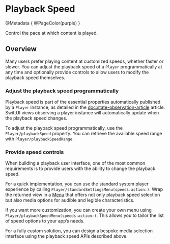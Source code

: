 # Playback Speed

@Metadata {
    @PageColor(purple)
}

Control the pace at which content is played.

## Overview

Many users prefer playing content at customized speeds, whether faster or slower. You can adjust the playback speed of a ``Player`` programmatically at any time and optionally provide controls to allow users to modify the playback speed themselves.

### Adjust the playback speed programmatically

Playback speed is part of the essential properties automatically published by a ``Player`` instance, as detailed in the <doc:state-observation-article> article. SwiftUI views observing a player instance will automatically update when the playback speed changes.

To adjust the playback speed programmatically, use the ``Player/playbackSpeed`` property. You can retrieve the available speed range with ``Player/playbackSpeedRange``.

### Provide speed controls

When building a playback user interface, one of the most common requirements is to provide users with the ability to change the playback speed.

For a quick implementation, you can use the standard system player experience by calling ``Player/standardSettingsMenu(speeds:action:)``. Wrap the returned view in a [Menu](https://developer.apple.com/documentation/swiftui/menu) that offers not only playback speed selection but also media options for audible and legible characteristics.

If you want more customization, you can create your own menu using ``Player/playbackSpeedMenu(speeds:action:)``. This allows you to tailor the list of speed options to your app’s needs.

For a fully custom solution, you can design a bespoke media selection interface using the playback speed APIs described above.
